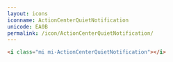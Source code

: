 ```yaml
---
layout: icons
iconname: ActionCenterQuietNotification
unicode: EA0B
permalink: /icon/ActionCenterQuietNotification/
---
```


``` html
<i class="mi mi-ActionCenterQuietNotification"></i>
```
